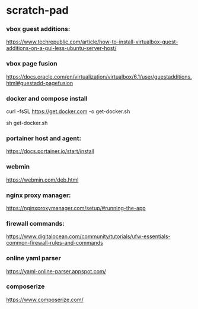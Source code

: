 # scratch-pad

### vbox guest additions:
https://www.techrepublic.com/article/how-to-install-virtualbox-guest-additions-on-a-gui-less-ubuntu-server-host/


### vbox page fusion
https://docs.oracle.com/en/virtualization/virtualbox/6.1/user/guestadditions.html#guestadd-pagefusion

### docker and compose install
curl -fsSL https://get.docker.com -o get-docker.sh

sh get-docker.sh

### portainer host and agent:
https://docs.portainer.io/start/install


### webmin
https://webmin.com/deb.html


### nginx proxy manager:
https://nginxproxymanager.com/setup/#running-the-app


### firewall commands:
https://www.digitalocean.com/community/tutorials/ufw-essentials-common-firewall-rules-and-commands


### online yaml parser
https://yaml-online-parser.appspot.com/


### composerize
https://www.composerize.com/
